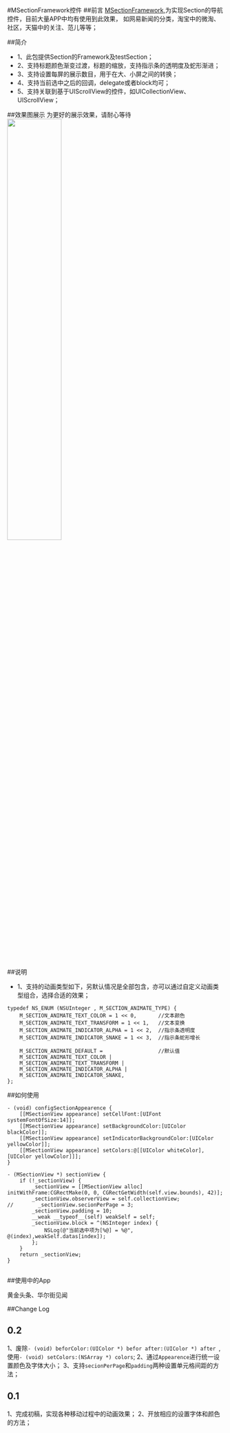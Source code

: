 #MSectionFramework控件
##前言
[MSectionFramework](https://github.com/was0107/MSectionFramework),为实现Section的导航控件，目前大量APP中均有使用到此效果，
如网易新闻的分类，淘宝中的微淘、社区，天猫中的关注、范儿等等；

##简介
* 1、此包提供Section的Framework及testSection；
* 2、支持标题颜色渐变过渡，标题的缩放，支持指示条的透明度及蛇形渐进；
* 3、支持设置每屏的展示数目，用于在大、小屏之间的转换；
* 4、支持当前选中之后的回调，delegate或者block均可；
* 5、支持关联到基于UIScrollView的控件，如UICollectionView、UIScrollView；

##效果图展示
为更好的展示效果，请耐心等待
<img src="https://raw.githubusercontent.com/was0107/MSectionFramework/master/images/section.gif" width="50%">

##说明
* 1、支持的动画类型如下，另默认情况是全部包含，亦可以通过自定义动画类型组合，选择合适的效果；
```
typedef NS_ENUM (NSUInteger , M_SECTION_ANIMATE_TYPE) {
    M_SECTION_ANIMATE_TEXT_COLOR = 1 << 0,       //文本颜色
    M_SECTION_ANIMATE_TEXT_TRANSFORM = 1 << 1,   //文本变换
    M_SECTION_ANIMATE_INDICATOR_ALPHA = 1 << 2,  //指示条透明度
    M_SECTION_ANIMATE_INDICATOR_SNAKE = 1 << 3,  //指示条蛇形增长
    
    M_SECTION_ANIMATE_DEFAULT =                  //默认值
    M_SECTION_ANIMATE_TEXT_COLOR |
    M_SECTION_ANIMATE_TEXT_TRANSFORM |
    M_SECTION_ANIMATE_INDICATOR_ALPHA |
    M_SECTION_ANIMATE_INDICATOR_SNAKE,
};
```

##如何使用

```
- (void) configSectionAppearence {
    [[MSectionView appearance] setCellFont:[UIFont systemFontOfSize:14]];
    [[MSectionView appearance] setBackgroundColor:[UIColor blackColor]];
    [[MSectionView appearance] setIndicatorBackgroundColor:[UIColor yellowColor]];
    [[MSectionView appearance] setColors:@[[UIColor whiteColor],[UIColor yellowColor]]];
}

- (MSectionView *) sectionView {
    if (!_sectionView) {
        _sectionView = [[MSectionView alloc] initWithFrame:CGRectMake(0, 0, CGRectGetWidth(self.view.bounds), 42)];
        _sectionView.observerView = self.collectionView;
//        _sectionView.secionPerPage = 3;
        _sectionView.padding = 10;
        __weak __typeof__(self) weakSelf = self;
        _sectionView.block = ^(NSInteger index) {
            NSLog(@"当前选中项为[%@] = %@", @(index),weakSelf.datas[index]);
        };
    }
    return _sectionView;
}


```


##使用中的App

黄金头条、华尔街见闻

##Change Log

0.2
-----

1、废除`- (void) beforColor:(UIColor *) befor after:(UIColor *) after `,使用`- (void) setColors:(NSArray *) colors`;
2、通过`Appearence`进行统一设置颜色及字体大小；
3、支持`secionPerPage`和`padding`两种设置单元格间距的方法；

0.1
-----
1、完成初稿，实现各种移动过程中的动画效果；
2、开放相应的设置字体和颜色的方法；
